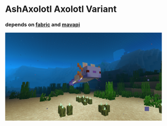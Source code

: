 # AshAxolotl Axolotl Variant
### depends on [fabric](https://fabricmc.net/) and [mavapi](https://modrinth.com/mod/mavapi)

![axolotl in water](preview.png)
